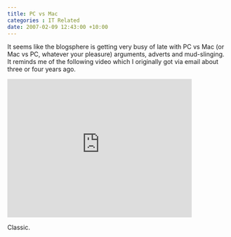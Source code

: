 ```yaml
---
title: PC vs Mac
categories : IT Related
date: 2007-02-09 12:43:00 +10:00
---
```


It seems like the blogsphere is getting very busy of late with PC vs Mac (or Mac vs PC, whatever your pleasure) arguments, adverts and mud-slinging. It reminds me of the following video which I originally got via email about three or four years ago. 

<iframe width="420" height="315" src="https://www.youtube.com/embed/cvXZVJXIyqM" frameborder="0" allowfullscreen></iframe>

Classic.